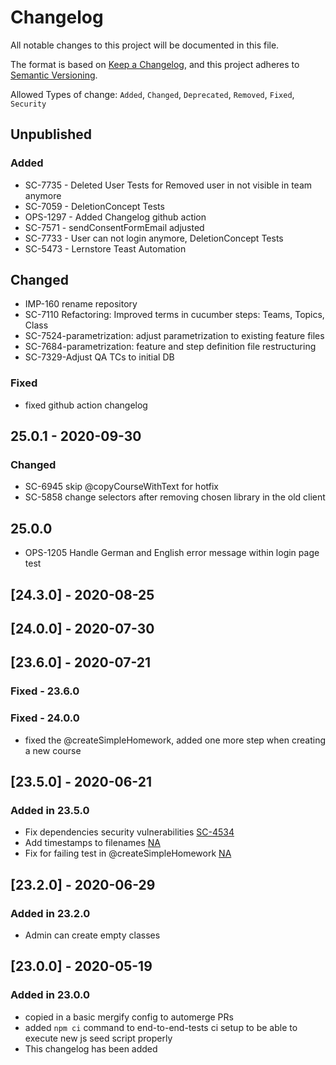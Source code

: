 # Changelog

All notable changes to this project will be documented in this file.

The format is based on [Keep a Changelog](https://keepachangelog.com/en/1.0.0/), and this project adheres to [Semantic Versioning](https://semver.org/spec/v2.0.0.html).

Allowed Types of change: `Added`, `Changed`, `Deprecated`, `Removed`, `Fixed`, `Security`

## Unpublished

### Added

- SC-7735 - Deleted User Tests for Removed user in not visible in team anymore
- SC-7059 - DeletionConcept Tests
- OPS-1297 - Added Changelog github action
- SC-7571 - sendConsentFormEmail adjusted
- SC-7733 - User can not login anymore, DeletionConcept Tests
- SC-5473 - Lernstore Teast Automation

## Changed

- IMP-160 rename repository
- SC-7110 Refactoring: Improved terms in cucumber steps: Teams, Topics, Class
- SC-7524-parametrization: adjust parametrization to existing feature files
- SC-7684-parametrization: feature and step definition file restructuring
- SC-7329-Adjust QA TCs to initial DB

### Fixed

- fixed github action changelog

## 25.0.1 - 2020-09-30

### Changed

- SC-6945 skip @copyCourseWithText for hotfix
- SC-5858 change selectors after removing chosen library in the old client

## 25.0.0

- OPS-1205 Handle German and English error message within login page test

## [24.3.0] - 2020-08-25

## [24.0.0] - 2020-07-30

## [23.6.0] - 2020-07-21

### Fixed - 23.6.0
### Fixed - 24.0.0
- fixed the @createSimpleHomework, added one more step when creating a new course


## [23.5.0] - 2020-06-21

### Added in 23.5.0

- Fix dependencies security vulnerabilities [SC-4534](https://github.com/hpi-schul-cloud/end-to-end-tests/pull/78)
- Add timestamps to filenames [NA](https://github.com/hpi-schul-cloud/end-to-end-tests/pull/75)
- Fix for failing test in @createSimpleHomework [NA](https://github.com/hpi-schul-cloud/end-to-end-tests/pull/72)

## [23.2.0] - 2020-06-29

### Added in 23.2.0

- Admin can create empty classes

## [23.0.0] - 2020-05-19

### Added in 23.0.0

- copied in a basic mergify config to automerge PRs
- added `npm ci` command to end-to-end-tests ci setup to be able to execute new js seed script properly
- This changelog has been added

